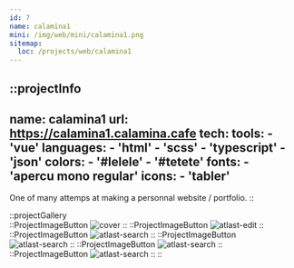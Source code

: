 ```yaml
---
id: 7
name: calamina1
mini: /img/web/mini/calamina1.png
sitemap:
  loc: /projects/web/calamina1
---
```


::projectInfo
---
name: calamina1
url: https://calamina1.calamina.cafe
tech: 
    tools:
      - 'vue'
    languages:
      - 'html'
      - 'scss'
      - 'typescript'
      - 'json'
    colors:
      - '#lelele'
      - '#tetete'
    fonts:
      - 'apercu mono regular'
    icons:
      - 'tabler'
---
One of many attemps at making a personnal website / portfolio.
::

::projectGallery  
  ::ProjectImageButton
    ![cover](/img/web/calamina1.png)
  ::
  ::ProjectImageButton
    ![atlast-edit](/img/web/calamina1/calamina1-bordercolor.png)
  ::
  ::ProjectImageButton
    ![atlast-search](/img/web/calamina1/calamina1-projects.png)
  :: 
  ::ProjectImageButton
    ![atlast-search](/img/web/calamina1/calamina1-mobileproject.png)
  :: 
  ::ProjectImageButton
    ![atlast-search](/img/web/calamina1/calamina1-mobilemenu.png)
  :: 
  ::ProjectImageButton
    ![atlast-search](/img/web/calamina1/calamina1-mobile.png)
  :: 
::

<!-- ::projectFeatures
:: -->